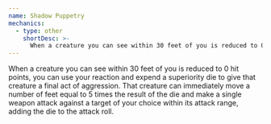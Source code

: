 ```yaml
---
name: Shadow Puppetry
mechanics:
  - type: other
    shortDesc: >-
      When a creature you can see within 30 feet of you is reduced to 0 hit points, you can use your reaction and expend a superiority die to give that creature a final act of aggression. That creature can immediately move a number of feet equal to 5 times the result of the die and make a single weapon attack against a target of your choice within its attack range, adding the die to the attack roll.
---
```

When a creature you can see within 30 feet of you is reduced to 0 hit points, you can use your reaction and expend a superiority die to give that creature a final act of aggression. That creature can immediately move a number of feet equal to 5 times the result of the die and make a single weapon attack against a target of your choice within its attack range, adding the die to the attack roll.
